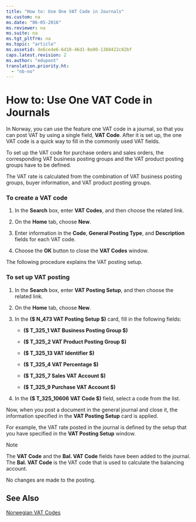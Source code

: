 ```yaml
---
title: "How to: Use One VAT Code in Journals"
ms.custom: na
ms.date: "06-05-2016"
ms.reviewer: na
ms.suite: na
ms.tgt_pltfrm: na
ms.topic: "article"
ms.assetid: 4e6ce4e6-6d10-46d1-8e00-1388422c82bf
caps.latest.revision: 2
ms.author: "edupont"
translation.priority.ht: 
  - "nb-no"
---
```

# How to: Use One VAT Code in Journals
In Norway, you can use the feature one VAT code in a journal, so that you can post VAT by using a single field, **VAT Code**. After it is set up, the one VAT code is a quick way to fill in the commonly used VAT fields.  
  
 To set up the VAT code for purchase orders and sales orders, the corresponding VAT business posting groups and the VAT product posting groups have to be defined.  
  
 The VAT rate is calculated from the combination of VAT business posting groups, buyer information, and VAT product posting groups.  
  
### To create a VAT code  
  
1.  In the **Search** box, enter **VAT Codes**, and then choose the related link.  
  
2.  On the  **Home** tab, choose **New**.  
  
3.  Enter information in the **Code**, **General Posting Type**, and **Description** fields for each VAT code.  
  
4.  Choose the **OK** button to close the **VAT Codes** window.  
  
 The following procedure explains the VAT posting setup.  
  
### To set up VAT posting  
  
1.  In the **Search** box, enter **VAT Posting Setup**, and then choose the related link.  
  
2.  On the **Home** tab, choose **New**.  
  
3.  In the **\($ N\_473 VAT Posting Setup $\)** card, fill in the following fields:  
  
    -   **\($ T\_325\_1 VAT Business Posting Group $\)**  
  
    -   **\($ T\_325\_2 VAT Product Posting Group $\)**  
  
    -   **\($ T\_325\_13 VAT Identifier $\)**  
  
    -   **\($ T\_325\_4 VAT Percentage $\)**  
  
    -   **\($ T\_325\_7 Sales VAT Account $\)**  
  
    -   **\($ T\_325\_9 Purchase VAT Account $\)**  
  
4.  In the **\($ T\_325\_10606 VAT Code $\)** field, select a code from the list.  
  
 Now, when you post a document in the general journal and close it, the information specified in the **VAT Posting Setup** card is applied.  
  
 For example, the VAT rate posted in the journal is defined by the setup that you have specified in the **VAT Posting Setup** window.  
  
> [!NOTE]  
>  The **VAT Code** and the **Bal. VAT Code**  fields have been added to the journal. The **Bal. VAT Code** is the VAT code that is used to calculate the balancing account.  
>   
>  No changes are made to the posting.  
  
## See Also  
 [Norwegian VAT Codes](../../LocalFunctionalityForMicrosoftDynamicsNav2016/Norway/norwegian-vat-codes.md)